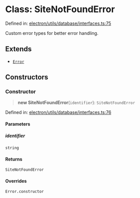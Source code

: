 # Class: SiteNotFoundError

Defined in: [electron/utils/database/interfaces.ts:75](https://github.com/Nick2bad4u/Uptime-Watcher/blob/dca5483e793478722cd3e6e125cafcec5fc771f0/electron/utils/database/interfaces.ts#L75)

Custom error types for better error handling.

## Extends

- [`Error`](https://developer.mozilla.org/docs/Web/JavaScript/Reference/Global_Objects/Error)

## Constructors

### Constructor

> **new SiteNotFoundError**(`identifier`): `SiteNotFoundError`

Defined in: [electron/utils/database/interfaces.ts:76](https://github.com/Nick2bad4u/Uptime-Watcher/blob/dca5483e793478722cd3e6e125cafcec5fc771f0/electron/utils/database/interfaces.ts#L76)

#### Parameters

##### identifier

`string`

#### Returns

`SiteNotFoundError`

#### Overrides

`Error.constructor`
